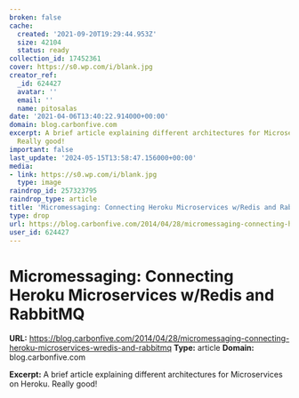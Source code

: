 ```yaml
---
broken: false
cache:
  created: '2021-09-20T19:29:44.953Z'
  size: 42104
  status: ready
collection_id: 17452361
cover: https://s0.wp.com/i/blank.jpg
creator_ref:
  _id: 624427
  avatar: ''
  email: ''
  name: pitosalas
date: '2021-04-06T13:40:22.914000+00:00'
domain: blog.carbonfive.com
excerpt: A brief article explaining different architectures for Microservices on Heroku.
  Really good!
important: false
last_update: '2024-05-15T13:58:47.156000+00:00'
media:
- link: https://s0.wp.com/i/blank.jpg
  type: image
raindrop_id: 257323795
raindrop_type: article
title: 'Micromessaging: Connecting Heroku Microservices w/Redis and RabbitMQ'
type: drop
url: https://blog.carbonfive.com/2014/04/28/micromessaging-connecting-heroku-microservices-wredis-and-rabbitmq
user_id: 624427
---
```


# Micromessaging: Connecting Heroku Microservices w/Redis and RabbitMQ

**URL:** https://blog.carbonfive.com/2014/04/28/micromessaging-connecting-heroku-microservices-wredis-and-rabbitmq
**Type:** article
**Domain:** blog.carbonfive.com

**Excerpt:** A brief article explaining different architectures for Microservices on Heroku. Really good!
